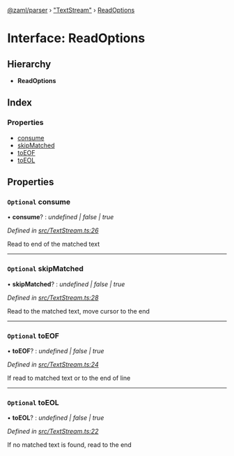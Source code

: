 [@zaml/parser](../README.md) › ["TextStream"](../modules/_textstream_.md) › [ReadOptions](_textstream_.readoptions.md)

# Interface: ReadOptions

## Hierarchy

* **ReadOptions**

## Index

### Properties

* [consume](_textstream_.readoptions.md#optional-consume)
* [skipMatched](_textstream_.readoptions.md#optional-skipmatched)
* [toEOF](_textstream_.readoptions.md#optional-toeof)
* [toEOL](_textstream_.readoptions.md#optional-toeol)

## Properties

### `Optional` consume

• **consume**? : *undefined | false | true*

*Defined in [src/TextStream.ts:26](https://github.com/nexushubs/zaml-lang/blob/ee5fea7/packages/zaml-parser/src/TextStream.ts#L26)*

Read to end of the matched text

___

### `Optional` skipMatched

• **skipMatched**? : *undefined | false | true*

*Defined in [src/TextStream.ts:28](https://github.com/nexushubs/zaml-lang/blob/ee5fea7/packages/zaml-parser/src/TextStream.ts#L28)*

Read to the matched text, move cursor to the end

___

### `Optional` toEOF

• **toEOF**? : *undefined | false | true*

*Defined in [src/TextStream.ts:24](https://github.com/nexushubs/zaml-lang/blob/ee5fea7/packages/zaml-parser/src/TextStream.ts#L24)*

If read to matched text or to the end of line

___

### `Optional` toEOL

• **toEOL**? : *undefined | false | true*

*Defined in [src/TextStream.ts:22](https://github.com/nexushubs/zaml-lang/blob/ee5fea7/packages/zaml-parser/src/TextStream.ts#L22)*

If no matched text is found, read to the end
